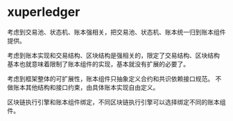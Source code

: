 # xuperledger

考虑到交易池、状态机、账本强相关，把交易池、状态机、账本统一归到账本组件提供。

考虑到账本实现和交易结构、区块结构是强相关的，限定了交易结构、区块结构
基本也就意味着限制了账本组件的实现，基本就没有扩展的必要了。

考虑到框架整体的可扩展性，账本组件只抽象定义合约和共识依赖接口规范。
不做账本其他结构和接口约束，由具体账本实现自由定义。

区块链执行引擎和账本组件绑定，不同区块链执行引擎可以选择绑定不同的账本组件。
